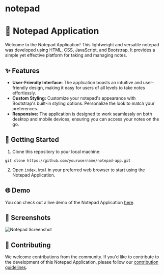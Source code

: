 # notepad

<!DOCTYPE html>
<html>

<body>
  <h1>📝 Notepad Application</h1>

  <p>Welcome to the Notepad Application! This lightweight and versatile notepad was developed using HTML, CSS, JavaScript,
    and Bootstrap. It provides a simple yet effective platform for taking and managing notes.</p>

  <h2>✨ Features</h2>

  <ul>
    <li><strong>User-Friendly Interface:</strong> The application boasts an intuitive and user-friendly design, making
      it easy for users of all levels to take notes effortlessly.</li>
    <li><strong>Custom Styling:</strong> Customize your notepad's appearance with Bootstrap's built-in styling options.
      Personalize the look to match your preferences.</li>
    <li><strong>Responsive:</strong> The application is designed to work seamlessly on both desktop and mobile devices,
      ensuring you can access your notes on the go.</li>
  </ul>

  <h2>🚀 Getting Started</h2>

  <ol>
    <li>Clone this repository to your local machine:</li>
  </ol>

  <pre><code>git clone https://github.com/yourusername/notepad-app.git</code></pre>

  <ol start="2">
    <li>Open <code>index.html</code> in your preferred web browser to start using the Notepad Application.</li>
  </ol>

  <h2>🌐 Demo</h2>

  <p>You can check out a live demo of the Notepad Application <a href="https://savagearun.github.io/notepad">here</a>.</p>

  <h2>📸 Screenshots</h2>

  <p><img src="/screenshots/notepad-screenshot.png" alt="Notepad Screenshot"></p>

  <h2>🤝 Contributing</h2>

  <p>We welcome contributions from the community. If you'd like to contribute to the development of this Notepad
    Application, please follow our <a href="CONTRIBUTING.md">contribution guidelines</a>.</p>

</body>

</html>
